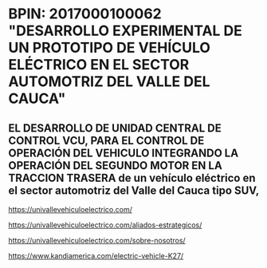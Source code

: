 

# BPIN: 2017000100062 "DESARROLLO EXPERIMENTAL DE UN PROTOTIPO DE VEHÍCULO ELÉCTRICO EN EL SECTOR AUTOMOTRIZ DEL VALLE DEL CAUCA"


## EL DESARROLLO DE UNIDAD CENTRAL DE CONTROL VCU, PARA EL CONTROL DE OPERACIÓN DEL VEHICULO INTEGRANDO LA OPERACIÓN DEL SEGUNDO MOTOR EN LA TRACCION TRASERA de un vehículo eléctrico en el sector automotriz del Valle del Cauca tipo SUV,

<https://univallevehiculoelectrico.com/>

<https://univallevehiculoelectrico.com/aliados-estrategicos/>

<https://univallevehiculoelectrico.com/sobre-nosotros/>


<https://www.kandiamerica.com/electric-vehicle-K27/>

